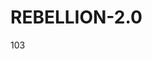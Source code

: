 # REBELLION-2.0                                                                                                          

103
